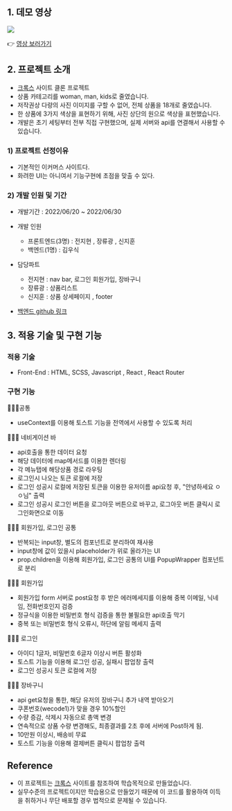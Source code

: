 ## **1. 데모 영상**

![](https://velog.velcdn.com/images/jhplus13/post/ce629ab3-2050-46c4-b8a4-b2d16d239bbf/image.png)

👉 [영상 보러가기](https://www.youtube.com/watch?v=PQmu5MozO7w&t=1s)

## **2. 프로젝트 소개**

- [크록스](https://www.crocs.co.kr/) 사이트 클론 프로젝트
- 상품 카테고리를 woman, man, kids로 줄였습니다.
- 저작권상 다량의 사진 이미지를 구할 수 없어, 전체 상품을 18개로 줄였습니다.
- 한 상품에 3가지 색상을 표현하기 위해, 사진 상단의 원으로 색상을 표현했습니다.
- 개발은 초기 세팅부터 전부 직접 구현했으며, 실제 서버와 api를 연결해서 사용할 수 있습니다.

### **1) 프로젝트 선정이유**

- 기본적인 이커머스 사이트다.
- 화려한 UI는 아니여서 기능구현에 초점을 맞출 수 있다.

### **2) 개발 인원 및 기간**

- 개발기간 : 2022/06/20 ~ 2022/06/30
- 개발 인원

  - 프론트엔드(3명) : 전지현 , 장류광 , 신지훈
  - 백엔드(1명) : 김우식

- 담당파트
  - 전지현 : nav bar, 로그인 회원가입, 장바구니
  - 장류광 : 상품리스트
  - 신지훈 : 상품 상세페이지 , footer
- [백엔드 github 링크](https://github.com/wecode-bootcamp-korea/34-1st-threppa-backend)

## **3. 적용 기술 및 구현 기능**

### **적용 기술**

- Front-End : HTML, SCSS, Javascript , React , React Router

### **구현 기능**


👩🏻‍💻공통

* useContext를 이용해 토스트 기능을 전역에서 사용할 수 있도록 처리


👩🏻‍💻 네비게이션 바

* api호출을 통한 데이터 요청
* 해당 데이터에 map메서드를 이용한 렌더링
* 각 메뉴탭에 해당상품 경로 라우팅
* 로그인시 나오는 토큰 로컬에 저장
* 로그인 성공시 로컬에 저장된 토큰을 이용한 유저이름 api요청 후, "안녕하세요 ㅇㅇ님" 출력
* 로그인 성공시 로그인 버튼을 로그아웃 버튼으로 바꾸고, 로그아웃 버튼 클릭시 로그인화면으로 이동


👩🏻‍💻 회원가입, 로그인 공통

* 반복되는 input창, 별도의 컴포넌트로 분리하여 재사용
* input창에 값이 있을시 placeholder가 위로 올라가는 UI
* prop.children을 이용해 회원가입, 로그인 공통의 UI를 PopupWrapper 컴포넌트로 분리


👩🏻‍💻 회원가입

* 회원가입 form 서버로 post요청 후 받은 에러메세지를 이용해 중복 이메일, 닉네임, 전화번호인지 검증
* 정규식을 이용한 비밀번호 형식 검증을 통한 불필요한 api호출 막기
* 중복 또는 비밀번호 형식 오류시, 하단에 알림 메세지 출력


👩🏻‍💻 로그인 

* 아이디 1글자, 비밀번호 6글자 이상시 버튼 활성화
* 토스트 기능을 이용해 로그인 성공, 실패시 팝업창 출력
* 로그인 성공시 토큰 로컬에 저장


👩🏻‍💻 장바구니

* api get요청을 통한, 해당 유저의 장바구니 추가 내역 받아오기
* 쿠폰번호(wecode1)가 맞을 경우 10%할인
* 수량 증감, 삭제시 자동으로 총액 변경
* 연속적으로 상품 수량 변경해도, 최종결과를 2초 후에 서버에 Post하게 됨.
* 10만원 이상시, 배송비 무료
* 토스트 기능을 이용해 결제버튼 클릭시 팝업창 출력


## **Reference**

- 이 프로젝트는 [크록스](https://www.crocs.co.kr/) 사이트를 참조하여 학습목적으로 만들었습니다.
- 실무수준의 프로젝트이지만 학습용으로 만들었기 때문에 이 코드를 활용하여 이득을 취하거나 무단 배포할 경우 법적으로 문제될 수 있습니다.
